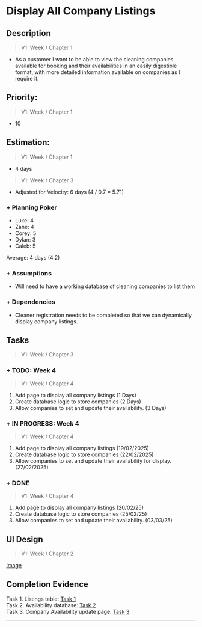 # Display All Company Listings  

## Description  
>   V1: Week / Chapter 1
- As a customer I want to be able to view the cleaning companies available for booking and their availabilities in an easily digestible format, with more detailed information available on companies as I require it. 

  
## Priority:  
>   V1: Week / Chapter 1 
- 10  

## Estimation:  

>   V1: Week / Chapter 1
- 4 days  

>   V1: Week / Chapter 3
- Adjusted for Velocity: 6 days (4 / 0.7 = 5.71)
  
### + Planning Poker  
  
- Luke: 4
- Zane: 4  
- Corey: 5  
- Dylan: 3
- Caleb: 5

Average: 4 days (4.2)

### + Assumptions  

- Will need to have a working database of cleaning companies to list them 

### + Dependencies

- Cleaner registration needs to be completed so that we can dynamically display company listings. 

## Tasks  
>   V1: Week / Chapter 3

### + TODO: Week 4
>   V1: Week / Chapter 4
1. Add page to display all company listings (1 Days)
2. Create database logic to store companies (2 Days)
3. Allow companies to set and update their availability. (3 Days)
### + IN PROGRESS: Week 4
>   V1: Week / Chapter 4
1. Add page to display all company listings (19/02/2025)
2. Create database logic to store companies (22/02/2025)
3. Allow companies to set and update their availability for display. (27/02/2025)
### + DONE
>   V1: Week / Chapter 4
1. Add page to display all company listings (20/02/25)
2. Create database logic to store companies (25/02/25)
3. Allow companies to set and update their availability. (03/03/25)

## UI Design  

>   V1: Week / Chapter 2


[Image](/images/ui_design/Listings_Page_Wireframe.png)
## Completion Evidence 
    
  Task 1. Listings table: [Task 1](/images/iteration1_completion_evidence/listing_evidence.png)  
  Task 2. Availability database: [Task 2](images/iteration1_completion_evidence/availability_database_table.png)  
  Task 3. Company Availability update page: [Task 3](images/iteration1_completion_evidence/provider_availability_page.png)  

---
